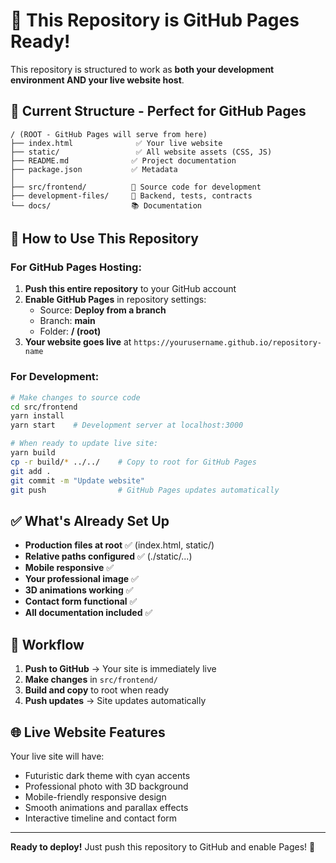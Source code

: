 # 🚀 This Repository is GitHub Pages Ready!

This repository is structured to work as **both your development environment AND your live website host**.

## 📁 Current Structure - Perfect for GitHub Pages

```
/ (ROOT - GitHub Pages will serve from here)
├── index.html              ✅ Your live website
├── static/                 ✅ All website assets (CSS, JS)
├── README.md              ✅ Project documentation
├── package.json           ✅ Metadata
│
├── src/frontend/          🔧 Source code for development
├── development-files/     🔧 Backend, tests, contracts
└── docs/                  📚 Documentation
```

## 🎯 How to Use This Repository

### For GitHub Pages Hosting:
1. **Push this entire repository** to your GitHub account
2. **Enable GitHub Pages** in repository settings:
   - Source: **Deploy from a branch**
   - Branch: **main**
   - Folder: **/ (root)**
3. **Your website goes live** at `https://yourusername.github.io/repository-name`

### For Development:
```bash
# Make changes to source code
cd src/frontend
yarn install
yarn start    # Development server at localhost:3000

# When ready to update live site:
yarn build
cp -r build/* ../../    # Copy to root for GitHub Pages
git add .
git commit -m "Update website"
git push                # GitHub Pages updates automatically
```

## ✅ What's Already Set Up

- **Production files at root** ✅ (index.html, static/)
- **Relative paths configured** ✅ (./static/...)
- **Mobile responsive** ✅ 
- **Your professional image** ✅
- **3D animations working** ✅
- **Contact form functional** ✅
- **All documentation included** ✅

## 🔄 Workflow

1. **Push to GitHub** → Your site is immediately live
2. **Make changes** in `src/frontend/`
3. **Build and copy** to root when ready
4. **Push updates** → Site updates automatically

## 🌐 Live Website Features

Your live site will have:
- Futuristic dark theme with cyan accents
- Professional photo with 3D background
- Mobile-friendly responsive design
- Smooth animations and parallax effects
- Interactive timeline and contact form

---

**Ready to deploy!** Just push this repository to GitHub and enable Pages! 🎉